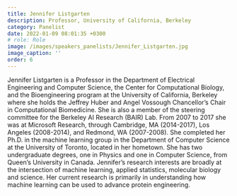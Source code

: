 ```yaml
---
title: Jennifer Listgarten
description: Professor, University of California, Berkeley
category: Panelist
date: 2022-01-09 08:01:35 +0300
# role: Role
image: /images/speakers_panelists/Jennifer_Listgarten.jpg
image_caption: ''
order: 6
---
```

Jennifer Listgarten is a Professor in the Department
of Electrical Engineering and Computer Science, the Center for Computational Biology, and the
Bioengineering program at the University of California, Berkeley where she holds the Jeffrey Huber
and Angel Vossough Chancellor’s Chair in Computational Biomedicine. She is also a member of
the steering committee for the Berkeley AI Research (BAIR) Lab. From 2007 to 2017 she was at
Microsoft Research, through Cambridge, MA (2014-2017), Los Angeles (2008-2014), and Redmond,
WA (2007-2008). She completed her Ph.D. in the machine learning group in the Department of
Computer Science at the University of Toronto, located in her hometown. She has two undergraduate
degrees, one in Physics and one in Computer Science, from Queen’s University in Canada. Jennifer’s
research interests are broadly at the intersection of machine learning, applied statistics, molecular
biology and science. Her current research is primarily in understanding how machine learning can be
used to advance protein engineering.